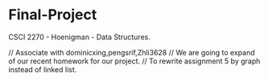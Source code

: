# Final-Project
CSCI 2270 - Hoenigman - Data Structures.

// Associate with dominicxing,pengsrif,Zhli3628
// We are going to expand of our recent homework for our project.
// To rewrite assignment 5 by graph instead of linked list.
